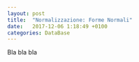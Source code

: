 ```yaml
---
layout: post
title:  "Normalizzazione: Forme Normali"
date:   2017-12-06 1:18:49 +0100
categories: DataBase
---
```


Bla bla bla